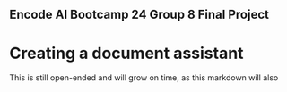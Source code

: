 ## Encode AI Bootcamp 24 Group 8 Final Project

# Creating a document assistant

This is still open-ended and will grow on time, as this markdown will also
